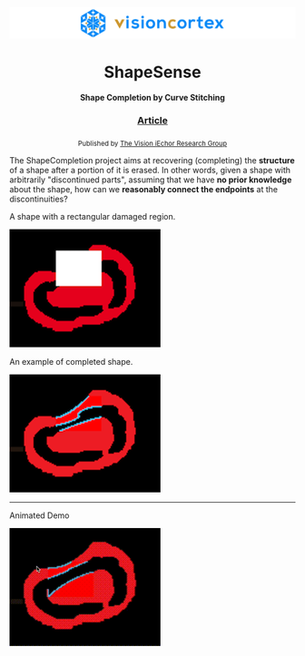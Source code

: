 <div align="center">

  <img src="images/visioniechor-banner.png">
  <h1>ShapeSense</h1>

  <p>
    <strong>Shape Completion by Curve Stitching</strong>
  </p>

  <h3>
    <a href="//www.visioniechor.org/shape-sense-docs">Article</a>
  </h3>

  <sub>Published by <a href="//www.visioniechor.org">The Vision iEchor Research Group</a></sub>
</div>

The ShapeCompletion project aims at recovering (completing) the **structure** of a shape after a portion of it is erased. In other words, given a shape with arbitrarily "discontinued parts", assuming that we have **no prior knowledge** about the shape, how can we **reasonably connect the endpoints** at the discontinuities?

A shape with a rectangular damaged region.

![Hole showcase](images/hole_showcase.png)

An example of completed shape.

![Recovered shape showcase](images/recovered_shape.png)

<hr>

Animated Demo

![Animated Demo](images/animated_demo.gif)
